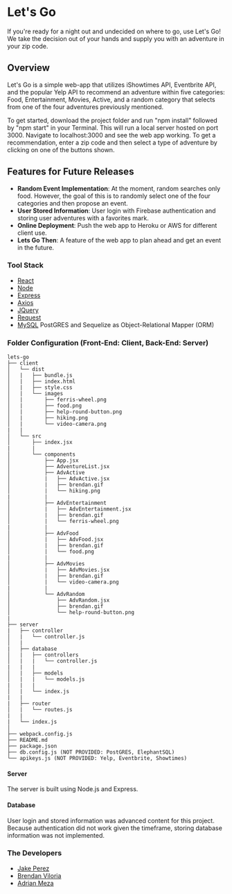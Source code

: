# Let's Go
If you're ready for a night out and undecided on where to go, use Let's Go! We take
the decision out of your hands and supply you with an adventure in your zip code.

## Overview
Let's Go is a simple web-app that utilizes iShowtimes API, Eventbrite API,
and the popular Yelp API to recommend an adventure within five categories: Food,
Entertainment, Movies, Active, and a random category that selects from one of the
four adventures previously mentioned.

To get started, download the project folder and run "npm install" followed by
"npm start" in your Terminal. This will run a local server hosted on port 3000.
Navigate to localhost:3000 and see the web app working. To get a recommendation,
enter a zip code and then select a type of adventure by clicking on one of the
buttons shown.

## Features for Future Releases
* **Random Event Implementation**: At the moment, random searches only food. However,
the goal of this is to randomly select one of the four categories and then propose an
event.
* **User Stored Information**: User login with Firebase authentication and storing
user adventures with a favorites mark.
* **Online Deployment**: Push the web app to Heroku or AWS for different client use.
* **Lets Go Then**: A feature of the web app to plan ahead and get an event in the future.

### Tool Stack
* [React](https://reactjs.org/)
* [Node](https://nodejs.org/en/)
* [Express](http://expressjs.com/)
* [Axios](https://github.com/axios/axios)
* [JQuery](http://api.jquery.com/)
* [Request](https://github.com/request/request)
* [MySQL](https://www.mysql.com/) PostGRES and Sequelize as Object-Relational Mapper (ORM)


### Folder Configuration (Front-End: Client, Back-End: Server)
```
lets-go
├── client
│   └── dist
│   |   ├── bundle.js
│   |   ├── index.html
│   |   ├── style.css
│   |   └── images
│   |       ├── ferris-wheel.png
│   |       ├── food.png
│   |       ├── help-round-button.png
│   |       ├── hiking.png
│   |       └── video-camera.png
|   |
│   └── src
│       ├── index.jsx
|       |
│       └── components
│           ├── App.jsx
│           ├── AdventureList.jsx
│           ├── AdvActive
│           |   ├── AdvActive.jsx
│           |   ├── brendan.gif
│           |   └── hiking.png
|           |
│           ├── AdvEntertainment
│           |   ├── AdvEntertainment.jsx
│           |   ├── brendan.gif
│           |   └── ferris-wheel.png
|           |
│           ├── AdvFood
│           |   ├── AdvFood.jsx
│           |   ├── brendan.gif
│           |   └── food.png
|           |
│           ├── AdvMovies
│           |   ├── AdvMovies.jsx
│           |   ├── brendan.gif
│           |   └── video-camera.png
|           |
│           └── AdvRandom
│               ├── AdvRandom.jsx
│               ├── brendan.gif
│               └── help-round-button.png
|
├── server
|   ├── controller
│   |   └── controller.js
│   |
|   ├── database
│   |   ├── controllers
│   |   |   └── controller.js
|   |   |
│   |   ├── models
│   |   |   └── models.js
|   |   |
│   |   └── index.js
|   |
|   ├── router
│   |   └── routes.js
|   |
|   └── index.js
│
├── webpack.config.js
├── README.md
├── package.json
├── db.config.js (NOT PROVIDED: PostGRES, ElephantSQL)
└── apikeys.js (NOT PROVIDED: Yelp, Eventbrite, Showtimes)
```
#### Server
The server is built using Node.js and Express.

#### Database
User login and stored information was advanced content for this project. Because authentication did not
work given the timeframe, storing database information was not implemented.

### The Developers
* [Jake Perez](https://github.com/jacobaperez)
* [Brendan Viloria](https://github.com/hbvbot)
* [Adrian Meza](https://github.com/adrianme213)
